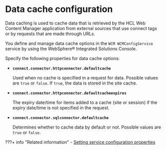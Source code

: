 # Data cache configuration

Data caching is used to cache data that is retrieved by the HCL Web Content Manager application from external sources that use connect tags or by requests that are made through URLs.

You define and manage data cache options in the `WCM WCMConfigService` service by using the WebSphere® Integrated Solutions Console.

Specify the following properties for data cache options:

-   **`connect.connector.httpconnector.defaultcache`**

    Used when no cache is specified in a request for data. Possible values are `true` or `false`. If `true`, the data is stored in the site cache.

-   **`connect.connector.httpconnector.defaultcacheexpires`**

    The expiry date/time for items added to a cache \(site or session\) if the expiry date/time is not specified in the request.

-   **`connect.connector.sqlconnector.defaultcache`**

    Determines whether to cache data by default or not. Possible values are `true` or `false`.



???+ info "Related information"
    - [Setting service configuration properties](../../../../deploy_dx/manage/config_portal_behavior/service_config_properties/index.md)


